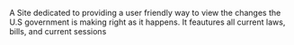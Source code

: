 A Site dedicated to providing a user friendly way to view the changes the U.S government is making right as it happens. It feautures all current laws, bills, and current sessions
